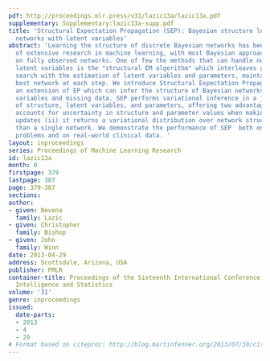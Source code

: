 ```yaml
---
pdf: http://proceedings.mlr.press/v31/lazic13a/lazic13a.pdf
supplementary: Supplementary:lazic13a-supp.pdf
title: 'Structural Expectation Propagation (SEP): Bayesian structure learning for
  networks with latent variables'
abstract: 'Learning the structure of discrete Bayesian networks has been the subject
  of extensive research in machine learning, with most Bayesian approaches focusing
  on fully observed networks. One of few the methods that can handle networks with
  latent variables is the "structural EM algorithm" which interleaves greedy structure
  search with the estimation of latent variables and parameters, maintaining a single
  best network at each step. We introduce Structural Expectation Propagation (SEP),
  an extension of EP which can infer the structure of Bayesian networks having latent
  variables and missing data. SEP performs variational inference in a joint model
  of structure, latent variables, and parameters, offering two advantages: (i) it
  accounts for uncertainty in structure and parameter values when making local distribution
  updates (ii) it returns a variational distribution over network structures rather
  than a single network. We demonstrate the performance of SEP  both on synthetic
  problems and on real-world clinical data. '
layout: inproceedings
series: Proceedings of Machine Learning Research
id: lazic13a
month: 0
firstpage: 379
lastpage: 387
page: 379-387
sections: 
author:
- given: Nevena
  family: Lazic
- given: Christopher
  family: Bishop
- given: John
  family: Winn
date: 2013-04-29
address: Scottsdale, Arizona, USA
publisher: PMLR
container-title: Proceedings of the Sixteenth International Conference on Artificial
  Intelligence and Statistics
volume: '31'
genre: inproceedings
issued:
  date-parts:
  - 2013
  - 4
  - 29
# Format based on citeproc: http://blog.martinfenner.org/2013/07/30/citeproc-yaml-for-bibliographies/
---
```


